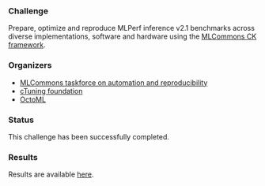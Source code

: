 ### Challenge

Prepare, optimize and reproduce MLPerf inference v2.1 benchmarks across diverse implementations, software and hardware
using the [MLCommons CK framework](https://github.com/mlcommons/ck).

### Organizers

* [MLCommons taskforce on automation and reproducibility](https://cKnowledge.org/mlcommons-taskforce)
* [cTuning foundation](https://cTuning.org)
* [OctoML](https://octoml.ai)

### Status

This challenge has been successfully completed.

### Results

Results are available [here](https://access.cknowledge.org/playground/?action=experiments&tags=mlperf-inference,v2.1).
